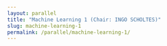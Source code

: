 ```yaml
---
layout: parallel
title: "Machine Learning 1 (Chair: INGO SCHOLTES)"
slug: machine-learning-1
permalink: /parallel/machine-learning-1/
---
```

